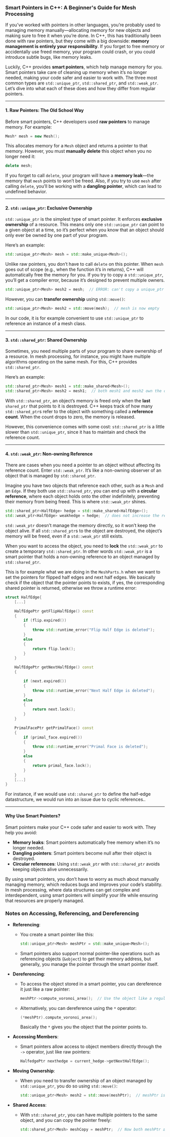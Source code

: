 

### Smart Pointers in C++: A Beginner's Guide for Mesh Processing

If you’ve worked with pointers in other languages, you’re probably used to managing memory manually—allocating memory for new objects and making sure to free it when you’re done. In C++, this has traditionally been done with raw pointers, but they come with a big downside: **memory management is entirely your responsibility**. If you forget to free memory or accidentally use freed memory, your program could crash, or you could introduce subtle bugs, like memory leaks.

Luckily, C++ provides **smart pointers**, which help manage memory for you. Smart pointers take care of cleaning up memory when it’s no longer needed, making your code safer and easier to work with. The three most common types are `std::unique_ptr`, `std::shared_ptr`, and `std::weak_ptr`. Let’s dive into what each of these does and how they differ from regular pointers.

---

#### 1. Raw Pointers: The Old School Way

Before smart pointers, C++ developers used **raw pointers** to manage memory. For example:

```cpp
Mesh* mesh = new Mesh();
```

This allocates memory for a `Mesh` object and returns a pointer to that memory. However, you must **manually delete** this object when you no longer need it:

```cpp
delete mesh;
```

If you forget to call `delete`, your program will have a **memory leak**—the memory that `mesh` points to won’t be freed. Also, if you try to use `mesh` after calling `delete`, you’ll be working with a **dangling pointer**, which can lead to undefined behavior.

---

#### 2. `std::unique_ptr`: Exclusive Ownership

`std::unique_ptr` is the simplest type of smart pointer. It enforces **exclusive ownership** of a resource. This means only one `std::unique_ptr` can point to a given object at a time, so it’s perfect when you know that an object should only ever be owned by one part of your program.

Here’s an example:

```cpp
std::unique_ptr<Mesh> mesh = std::make_unique<Mesh>();
```

Unlike raw pointers, you don’t have to call `delete` on this pointer. When `mesh` goes out of scope (e.g., when the function it’s in returns), C++ will automatically free the memory for you. If you try to copy a `std::unique_ptr`, you’ll get a compiler error, because it’s designed to prevent multiple owners.

```cpp
std::unique_ptr<Mesh> mesh2 = mesh;  // ERROR: can't copy a unique_ptr
```

However, you can **transfer ownership** using `std::move()`:

```cpp
std::unique_ptr<Mesh> mesh2 = std::move(mesh);  // mesh is now empty
```
In our code, it is for example convenient to use `std::unique_ptr` to reference an instance of a mesh class. 

---

#### 3. `std::shared_ptr`: Shared Ownership

Sometimes, you need multiple parts of your program to share ownership of a resource. In mesh processing, for instance, you might have multiple algorithms operating on the same mesh. For this, C++ provides `std::shared_ptr`.

Here’s an example:

```cpp
std::shared_ptr<Mesh> mesh1 = std::make_shared<Mesh>();
std::shared_ptr<Mesh> mesh2 = mesh1;  // both mesh1 and mesh2 own the object
```

With `std::shared_ptr`, an object’s memory is freed only when the **last** `shared_ptr` that points to it is destroyed. C++ keeps track of how many `std::shared_ptr`s refer to the object with something called a **reference count**. When the count drops to zero, the memory is released.

However, this convenience comes with some cost: `std::shared_ptr` is a little slower than `std::unique_ptr`, since it has to maintain and check the reference count.

---

#### 4. `std::weak_ptr`: Non-owning Reference

There are cases when you need a pointer to an object without affecting its reference count. Enter `std::weak_ptr`. It’s like a non-owning observer of an object that is managed by `std::shared_ptr`.

Imagine you have two objects that reference each other, such as a `Mesh` and an `Edge`. If they both use `std::shared_ptr`, you can end up with a **circular reference**, where each object holds onto the other indefinitely, preventing their memory from being freed. This is where `std::weak_ptr` shines.

```cpp
std::shared_ptr<HalfEdge> hedge = std::make_shared<HalfEdge>();
std::weak_ptr<HalfEdge> weakhedge = hedge;  // does not increase the reference count
```

`std::weak_ptr` doesn’t manage the memory directly, so it won’t keep the object alive. If all `std::shared_ptr`s to the object are destroyed, the object’s memory will be freed, even if a `std::weak_ptr` still exists.

When you want to access the object, you need to **lock** the `std::weak_ptr` to create a temporary `std::shared_ptr`.
In other words `std::weak_ptr` is a smart pointer that holds a non-owning reference to
an object managed by `std::shared_ptr`. 

This is for example what we are doing in the `MeshParts.h` when we want to set the pointers for flipped half edges and next half edges. We basically check if the object that the pointer points to exists, if yes, the corresponding shared pointer is returned, otherwise we throw a runtime error:

```cpp
struct HalfEdge{ 
    [...]

    HalfEdgePtr getFlipHalfEdge() const
    {
        if (flip.expired())
        {
            throw std::runtime_error("Flip Half Edge is deleted");
        }
        else
        {
            return flip.lock();
        }
    }

    HalfEdgePtr getNextHalfEdge() const
    {

        if (next.expired())
        {
            throw std::runtime_error("Next Half Edge is deleted");
        }
        else
        {
            return next.lock();
        }
    }

    PrimalFacePtr getPrimalFace() const
    {
        if (primal_face.expired())
        {
            throw std::runtime_error("Primal Face is deleted");
        }
        else
        {
            return primal_face.lock();
        }
    }
    [...]
}
```
For instance, if we would use `std::shared_ptr` to define the half-edge datastructure, we would run into an issue due to cyclic references..

---

#### Why Use Smart Pointers?

Smart pointers make your C++ code safer and easier to work with. They help you avoid:

- **Memory leaks**: Smart pointers automatically free memory when it’s no longer needed.
- **Dangling pointers**: Smart pointers become null after their object is destroyed.
- **Circular references**: Using `std::weak_ptr` with `std::shared_ptr` avoids keeping objects alive unnecessarily.

By using smart pointers, you don’t have to worry as much about manually managing memory, which reduces bugs and improves your code’s stability. In mesh processing, where data structures can get complex and interdependent, using smart pointers will simplify your life while ensuring that resources are properly managed.




### Notes on Accessing, Referencing, and Dereferencing

- **Referencing**: 
  - You create a smart pointer like this: 
    ```cpp
    std::unique_ptr<Mesh> meshPtr = std::make_unique<Mesh>();
    ```
  - Smart pointers also support normal pointer-like operations such as referencing objects (`&object`) to get their memory address, but generally, you manage the pointer through the smart pointer itself.

- **Dereferencing**:
  - To access the object stored in a smart pointer, you can dereference it just like a raw pointer:
    ```cpp
    meshPtr->compute_voronoi_area();  // Use the object like a regular pointer
    ```
  - Alternatively, you can dereference using the `*` operator:
    ```cpp
    (*meshPtr).compute_voronoi_area();
    ```
    Basically the `*` gives you the object that the pointer points to.

- **Accessing Members**:
  - Smart pointers allow access to object members directly through the `->` operator, just like raw pointers:
    ```cpp
    HalfedgePtr nexthedge = current_hedge->getNextHalfEdge();
    ```

- **Moving Ownership**:
  - When you need to transfer ownership of an object managed by `std::unique_ptr`, you do so using `std::move()`:
    ```cpp
    std::unique_ptr<Mesh> mesh2 = std::move(meshPtr);  // meshPtr is now empty
    ```

- **Shared Access**:
  - With `std::shared_ptr`, you can have multiple pointers to the same object, and you can copy the pointer freely:
    ```cpp
    std::shared_ptr<Mesh> meshCopy = meshPtr;  // Now both meshPtr and meshCopy manage the same Mesh
    ```

